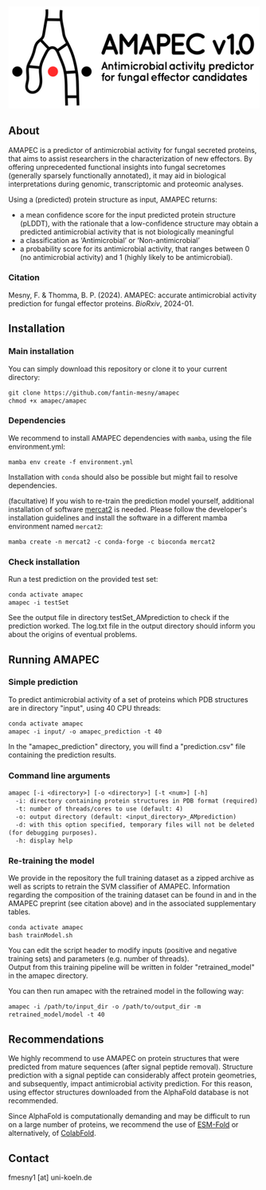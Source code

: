 ![](amapec_logo.svg)

## About
AMAPEC is a predictor of antimicrobial activity for fungal secreted proteins, that aims to assist researchers in the characterization of new effectors. By offering unprecedented functional insights into fungal secretomes (generally sparsely functionally annotated), it may aid in biological interpretations during genomic, transcriptomic and proteomic analyses.

Using a (predicted) protein structure as input, AMAPEC returns:
- a mean confidence score for the input predicted protein structure (pLDDT⁠), with the rationale that a low-confidence structure may obtain a predicted antimicrobial activity that is not biologically meaningful
- a classification as ‘Antimicrobial’ or ‘Non-antimicrobial’
- a probability score for its antimicrobial activity, that ranges between 0 (no antimicrobial activity) and 1 (highly likely to be antimicrobial).

### Citation

Mesny, F. & Thomma, B. P. (2024). AMAPEC: accurate antimicrobial activity prediction for fungal effector proteins. *BioRxiv*, 2024-01.

## Installation

### Main installation

You can simply download this repository or clone it to your current directory:
```
git clone https://github.com/fantin-mesny/amapec
chmod +x amapec/amapec
```
### Dependencies

We recommend to install AMAPEC dependencies with `mamba`, using the file environment.yml:
```
mamba env create -f environment.yml
```
Installation with `conda` should also be possible but might fail to resolve dependencies.

(facultative) If you wish to re-train the prediction model yourself, additional installation of software [mercat2](https://github.com/raw-lab/mercat2) is needed.
Please follow the developer's installation guidelines and install the software in a different mamba environment named `mercat2`:
```
mamba create -n mercat2 -c conda-forge -c bioconda mercat2
```
### Check installation

Run a test prediction on the provided test set:
```
conda activate amapec
amapec -i testSet 
```
See the output file in directory testSet_AMprediction to check if the prediction worked.
The log.txt file in the output directory should inform you about the origins of eventual problems.

## Running AMAPEC

### Simple prediction

To predict antimicrobial activity of a set of proteins which PDB structures are in directory "input", using 40 CPU threads:
```
conda activate amapec
amapec -i input/ -o amapec_prediction -t 40 
```
In the "amapec_prediction" directory, you will find a "prediction.csv" file containing the prediction results.

### Command line arguments

```
amapec [-i <directory>] [-o <directory>] [-t <num>] [-h]
  -i: directory containing protein structures in PDB format (required)
  -t: number of threads/cores to use (default: 4)
  -o: output directory (default: <input_directory>_AMprediction)
  -d: with this option specified, temporary files will not be deleted (for debugging purposes).
  -h: display help
```
### Re-training the model

We provide in the repository the full training dataset as a zipped archive as well as scripts to retrain the SVM classifier of AMAPEC.
Information regarding the composition of the training dataset can be found in and in the AMAPEC preprint (see citation above) and in the associated supplementary tables.

```
conda activate amapec
bash trainModel.sh
```
You can edit the script header to modify inputs (positive and negative training sets) and parameters (e.g. number of threads).  
Output from this training pipeline will be written in folder "retrained_model" in the amapec directory.

You can then run amapec with the retrained model in the following way:
```
amapec -i /path/to/input_dir -o /path/to/output_dir -m retrained_model/model -t 40
```

## Recommendations

We highly recommend to use AMAPEC on protein structures that were predicted from mature sequences (after signal peptide removal). 
Structure prediction with a signal peptide can considerably affect protein geometries, and subsequently, impact antimicrobial activity prediction.
For this reason, using effector structures downloaded from the AlphaFold database is not recommended.

Since AlphaFold is computationally demanding and may be difficult to run on a large number of proteins, we recommend the use of [ESM-Fold](https://github.com/facebookresearch/esm) or alternatively, of [ColabFold](https://github.com/sokrypton/ColabFold). 

## Contact

fmesny1 \[at\] uni-koeln.de
